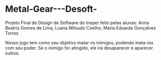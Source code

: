 # Metal-Gear---Desoft-
Projeto Final de Design de Software do Insper feito pelas alunas:
Anna Beatriz Gomes de Lima,
Luana Mitsudo Coelho,
Maria Eduarda Gonçalves Torres

Nosso jogo tem como seu objetivo matar os inimigos, podendo mata-los com seu poder. Se o inimigo for atingido, ele irá desaparecer e aparecer outros.
